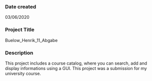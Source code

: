 ### Date created
03/06/2020

### Project Title
Buelow_Henrik_11_Abgabe

### Description
This project includes a course catalog, where you can search, add and display informations using a GUI. This project was a submission for my university course.

